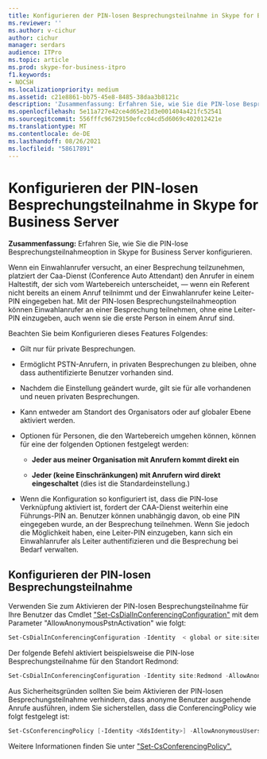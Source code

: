 ```yaml
---
title: Konfigurieren der PIN-losen Besprechungsteilnahme in Skype for Business Server
ms.reviewer: ''
ms.author: v-cichur
author: cichur
manager: serdars
audience: ITPro
ms.topic: article
ms.prod: skype-for-business-itpro
f1.keywords:
- NOCSH
ms.localizationpriority: medium
ms.assetid: c21e8861-bb75-45e8-8485-38daa3b8121c
description: 'Zusammenfassung: Erfahren Sie, wie Sie die PIN-lose Besprechungsteilnahmeoption in Skype for Business Server konfigurieren.'
ms.openlocfilehash: 5e11a727e42ce4d65e21d3e001404a421fc52541
ms.sourcegitcommit: 556fffc96729150efcc04cd5d6069c402012421e
ms.translationtype: MT
ms.contentlocale: de-DE
ms.lasthandoff: 08/26/2021
ms.locfileid: "58617891"
---
```

# <a name="configure-pin-less-meeting-join-in-skype-for-business-server"></a>Konfigurieren der PIN-losen Besprechungsteilnahme in Skype for Business Server
 
**Zusammenfassung:** Erfahren Sie, wie Sie die PIN-lose Besprechungsteilnahmeoption in Skype for Business Server konfigurieren.
  
Wenn ein Einwahlanrufer versucht, an einer Besprechung teilzunehmen, platziert der Caa-Dienst (Conference Auto Attendant) den Anrufer in einem Haltestift, der sich vom Wartebereich unterscheidet, &#x2014; wenn ein Referent nicht bereits an einem Anruf teilnimmt und der Einwahlanrufer keine Leiter-PIN eingegeben hat. Mit der PIN-losen Besprechungsteilnahmeoption können Einwahlanrufer an einer Besprechung teilnehmen, ohne eine Leiter-PIN einzugeben, auch wenn sie die erste Person in einem Anruf sind. 
  
Beachten Sie beim Konfigurieren dieses Features Folgendes:
  
- Gilt nur für private Besprechungen.
    
- Ermöglicht PSTN-Anrufern, in privaten Besprechungen zu bleiben, ohne dass authentifizierte Benutzer vorhanden sind.
    
- Nachdem die Einstellung geändert wurde, gilt sie für alle vorhandenen und neuen privaten Besprechungen.
    
- Kann entweder am Standort des Organisators oder auf globaler Ebene aktiviert werden.
    
- Optionen für Personen, die den Wartebereich umgehen können, können für eine der folgenden Optionen festgelegt werden: 
    
  - **Jeder aus meiner Organisation mit Anrufern kommt direkt ein**
    
  - **Jeder (keine Einschränkungen) mit Anrufern wird direkt eingeschaltet** (dies ist die Standardeinstellung.)
    
- Wenn die Konfiguration so konfiguriert ist, dass die PIN-lose Verknüpfung aktiviert ist, fordert der CAA-Dienst weiterhin eine Führungs-PIN an. Benutzer können unabhängig davon, ob eine PIN eingegeben wurde, an der Besprechung teilnehmen. Wenn Sie jedoch die Möglichkeit haben, eine Leiter-PIN einzugeben, kann sich ein Einwahlanrufer als Leiter authentifizieren und die Besprechung bei Bedarf verwalten.
    
## <a name="configure-pin-less-meeting-join"></a>Konfigurieren der PIN-losen Besprechungsteilnahme

Verwenden Sie zum Aktivieren der PIN-losen Besprechungsteilnahme für Ihre Benutzer das Cmdlet ["Set-CsDialInConferencingConfiguration"](/powershell/module/skype/set-csdialinconferencingconfiguration?view=skype-ps) mit dem Parameter "AllowAnonymousPstnActivation" wie folgt:
  
```PowerShell
Set-CsDialInConferencingConfiguration -Identity  < global or site:sitename>  -AllowAnonymousPstnActivation $True
```

Der folgende Befehl aktiviert beispielsweise die PIN-lose Besprechungsteilnahme für den Standort Redmond:
  
```PowerShell
Set-CsDialInConferencingConfiguration -Identity site:Redmond -AllowAnonymousPstnActivation $True
```

Aus Sicherheitsgründen sollten Sie beim Aktivieren der PIN-losen Besprechungsteilnahme verhindern, dass anonyme Benutzer ausgehende Anrufe ausführen, indem Sie sicherstellen, dass die ConferencingPolicy wie folgt festgelegt ist:
  
```PowerShell
Set-CsConferencingPolicy [-Identity <XdsIdentity>] -AllowAnonymousUsersToDialOut $False
```

Weitere Informationen finden Sie unter ["Set-CsConferencingPolicy".](/powershell/module/skype/set-csconferencingpolicy?view=skype-ps)
